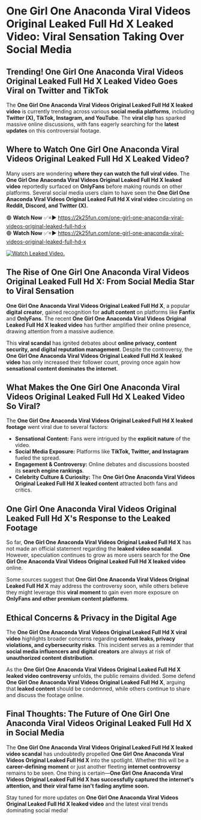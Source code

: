 # One Girl One Anaconda Viral Videos Original Leaked Full Hd X Leaked Video: Viral Sensation Taking Over Social Media

## **Trending! One Girl One Anaconda Viral Videos Original Leaked Full Hd X Leaked Video Goes Viral on Twitter and TikTok**
The **One Girl One Anaconda Viral Videos Original Leaked Full Hd X leaked video** is currently trending across various **social media platforms**, including **Twitter (X), TikTok, Instagram, and YouTube**. The **viral clip** has sparked massive online discussions, with fans eagerly searching for the **latest updates** on this controversial footage.

## **Where to Watch One Girl One Anaconda Viral Videos Original Leaked Full Hd X Leaked Video?**
Many users are wondering **where they can watch the full viral video**. The **One Girl One Anaconda Viral Videos Original Leaked Full Hd X leaked video** reportedly surfaced on **OnlyFans** before making rounds on other platforms. Several social media users claim to have seen the **One Girl One Anaconda Viral Videos Original Leaked Full Hd X viral video** circulating on **Reddit, Discord, and Twitter (X).**

🟢 **Watch Now** ✅=► https://2k25fun.com/one-girl-one-anaconda-viral-videos-original-leaked-full-hd-x  
🟢 **Watch Now** ✅=► https://2k25fun.com/one-girl-one-anaconda-viral-videos-original-leaked-full-hd-x  

[![Watch Leaked Video.](https://miro.medium.com/v2/resize:fit:828/format:webp/1*cilzJN44JGOrTw9NJCrNHA.gif "Watch Leaked Video")](https://2k25fun.com/one-girl-one-anaconda-viral-videos-original-leaked-full-hd-x)

## **The Rise of One Girl One Anaconda Viral Videos Original Leaked Full Hd X: From Social Media Star to Viral Sensation**
**One Girl One Anaconda Viral Videos Original Leaked Full Hd X**, a popular **digital creator**, gained recognition for **adult content** on platforms like **Fanfix** and **OnlyFans**. The recent **One Girl One Anaconda Viral Videos Original Leaked Full Hd X leaked video** has further amplified their online presence, drawing attention from a massive audience.

This **viral scandal** has ignited debates about **online privacy, content security, and digital reputation management**. Despite the controversy, the **One Girl One Anaconda Viral Videos Original Leaked Full Hd X leaked video** has only increased their follower count, proving once again how **sensational content dominates the internet**.

## **What Makes the One Girl One Anaconda Viral Videos Original Leaked Full Hd X Leaked Video So Viral?**
The **One Girl One Anaconda Viral Videos Original Leaked Full Hd X leaked footage** went viral due to several factors:
- **Sensational Content:** Fans were intrigued by the **explicit nature** of the video.
- **Social Media Exposure:** Platforms like **TikTok, Twitter, and Instagram** fueled the spread.
- **Engagement & Controversy:** Online debates and discussions boosted its **search engine rankings**.
- **Celebrity Culture & Curiosity:** The **One Girl One Anaconda Viral Videos Original Leaked Full Hd X leaked content** attracted both fans and critics.

## **One Girl One Anaconda Viral Videos Original Leaked Full Hd X's Response to the Leaked Footage**
So far, **One Girl One Anaconda Viral Videos Original Leaked Full Hd X** has not made an official statement regarding the **leaked video scandal**. However, speculation continues to grow as more users search for the **One Girl One Anaconda Viral Videos Original Leaked Full Hd X leaked video** online.

Some sources suggest that **One Girl One Anaconda Viral Videos Original Leaked Full Hd X** may address the controversy soon, while others believe they might leverage this **viral moment** to gain even more exposure on **OnlyFans and other premium content platforms**.

## **Ethical Concerns & Privacy in the Digital Age**
The **One Girl One Anaconda Viral Videos Original Leaked Full Hd X viral video** highlights broader concerns regarding **content leaks, privacy violations, and cybersecurity risks**. This incident serves as a reminder that **social media influencers and digital creators** are always at risk of **unauthorized content distribution**.

As the **One Girl One Anaconda Viral Videos Original Leaked Full Hd X leaked video controversy** unfolds, the public remains divided. Some defend **One Girl One Anaconda Viral Videos Original Leaked Full Hd X**, arguing that **leaked content** should be condemned, while others continue to share and discuss the footage online.

## **Final Thoughts: The Future of One Girl One Anaconda Viral Videos Original Leaked Full Hd X in Social Media**
The **One Girl One Anaconda Viral Videos Original Leaked Full Hd X leaked video scandal** has undoubtedly propelled **One Girl One Anaconda Viral Videos Original Leaked Full Hd X** into the spotlight. Whether this will be a **career-defining moment** or just another fleeting **internet controversy** remains to be seen. One thing is certain—**One Girl One Anaconda Viral Videos Original Leaked Full Hd X has successfully captured the internet's attention, and their viral fame isn't fading anytime soon.**

Stay tuned for more updates on **One Girl One Anaconda Viral Videos Original Leaked Full Hd X leaked video** and the latest viral trends dominating social media!